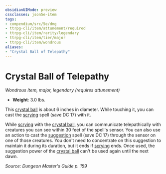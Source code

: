 ```yaml
---
obsidianUIMode: preview
cssclasses: json5e-item
tags:
- compendium/src/5e/dmg
- ttrpg-cli/item/attunement/required
- ttrpg-cli/item/rarity/legendary
- ttrpg-cli/item/tier/major
- ttrpg-cli/item/wondrous
aliases: 
- "Crystal Ball of Telepathy"
---
```

# Crystal Ball of Telepathy
*Wondrous Item, major, legendary (requires attunement)*  

- **Weight**: 3.0 lbs.

This [crystal ball](compendium/items/crystal-ball.md) is about 6 inches in diameter. While touching it, you can cast the [scrying](compendium/spells/scrying.md) spell (save DC 17) with it.

While [scrying](compendium/spells/scrying.md) with the [crystal ball](compendium/items/crystal-ball.md), you can communicate telepathically with creatures you can see within 30 feet of the spell's sensor. You can also use an action to cast the [suggestion](compendium/spells/suggestion.md) spell (save DC 17) through the sensor on one of those creatures. You don't need to concentrate on this suggestion to maintain it during its duration, but it ends if [scrying](compendium/spells/scrying.md) ends. Once used, the suggestion power of the [crystal ball](compendium/items/crystal-ball.md) can't be used again until the next dawn.

*Source: Dungeon Master's Guide p. 159*